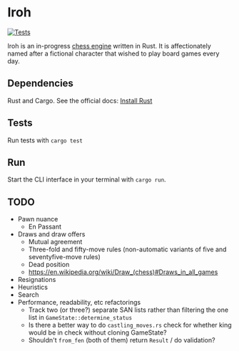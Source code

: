 # Iroh

[![Tests](https://github.com/Mattsi-Jansky/Iroh/actions/workflows/tests.yml/badge.svg)](https://github.com/Mattsi-Jansky/Iroh/actions/workflows/tests.yml)

Iroh is an in-progress [chess engine](https://en.wikipedia.org/wiki/Chess_engine) written in Rust. It is affectionately named after a fictional character that wished to play board games every day.

## Dependencies

Rust and Cargo. See the official docs: [Install Rust](https://www.rust-lang.org/tools/install)

## Tests

Run tests with `cargo test`

## Run

Start the CLI interface in your terminal with `cargo run`.

## TODO

* Pawn nuance
    * En Passant
* Draws and draw offers
  * Mutual agreement
  * Three-fold and fifty-move rules (non-automatic variants of five and seventyfive-move rules)
  * Dead position
  * https://en.wikipedia.org/wiki/Draw_(chess)#Draws_in_all_games
* Resignations
* Heuristics
* Search
* Performance, readability, etc refactorings
  * Track two (or three?) separate SAN lists rather than filtering the one list in `GameState::determine_status`
  * Is there a better way to do `castling_moves.rs` check for whether king would be in check without cloning GameState?
  * Shouldn't `from_fen` (both of them) return `Result` / do validation?
